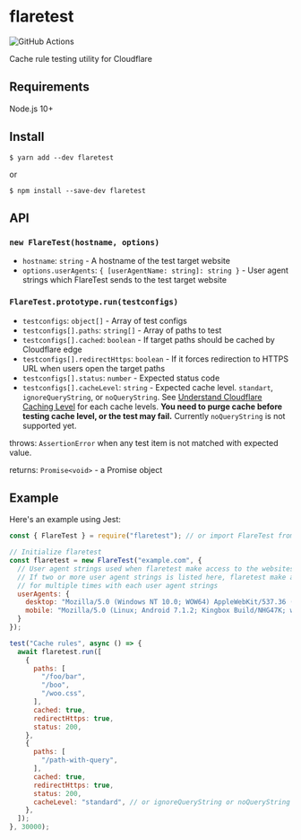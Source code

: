 # flaretest

![GitHub Actions](https://github.com/Spelldata/flaretest/workflows/Actions/badge.svg)

Cache rule testing utility for Cloudflare

## Requirements

Node.js 10+

## Install

```shell
$ yarn add --dev flaretest
```

or

```shell
$ npm install --save-dev flaretest
```

## API

### `new FlareTest(hostname, options)`

- `hostname`: `string` - A hostname of the test target website
- `options.userAgents`: `{ [userAgentName: string]: string }` - User agent strings which FlareTest sends to the test target website

### `FlareTest.prototype.run(testconfigs)`

- `testconfigs`: `object[]` - Array of test configs
- `testconfigs[].paths`: `string[]` - Array of paths to test
- `testconfigs[].cached`: `boolean` - If target paths should be cached by Cloudflare edge
- `testconfigs[].redirectHttps`: `boolean` - If it forces redirection to HTTPS URL when users open the target paths
- `testconfigs[].status`: `number` - Expected status code
- `testconfigs[].cacheLevel`: `string` - Expected cache level. `standart`, `ignoreQueryString`, or `noQueryString`. See [Understand Cloudflare Caching Level](https://support.cloudflare.com/hc/en-us/articles/200168256-Understand-Cloudflare-Caching-Level) for each cache levels. **You need to purge cache before testing cache level, or the test may fail.** Currently `noQueryString` is not supported yet.

throws: `AssertionError` when any test item is not matched with expected value.

returns: `Promise<void>` - a Promise object

## Example

Here's an example using Jest:

```javascript
const { FlareTest } = require("flaretest"); // or import FlareTest from "flaretest";

// Initialize flaretest
const flaretest = new FlareTest("example.com", {
  // User agent strings used when flaretest make access to the websites.
  // If two or more user agent strings is listed here, flaretest make accesses
  // for multiple times with each user agent strings
  userAgents: {
    desktop: "Mozilla/5.0 (Windows NT 10.0; WOW64) AppleWebKit/537.36 (KHTML, like Gecko) Chrome/73.0.3163.100 Safari/537.36",
    mobile: "Mozilla/5.0 (Linux; Android 7.1.2; Kingbox Build/NHG47K; wv) AppleWebKit/537.36 (KHTML, like Gecko) Version/4.0 Chrome/73.0.3653.0 Safari/537.36",
  }
});

test("Cache rules", async () => {
  await flaretest.run([
    {
      paths: [
        "/foo/bar",
        "/boo",
        "/woo.css",
      ],
      cached: true,
      redirectHttps: true,
      status: 200,
    },
    {
      paths: [
        "/path-with-query",
      ],
      cached: true,
      redirectHttps: true,
      status: 200,
      cacheLevel: "standard", // or ignoreQueryString or noQueryString
    },
  ]);
}, 30000);
```
